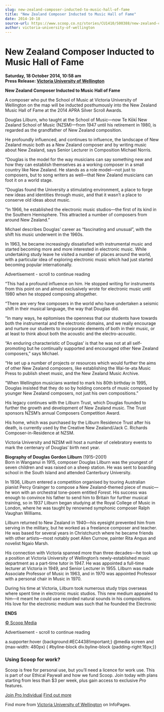 ```yaml
---
slug: new-zealand-composer-inducted-to-music-hall-of-fame
title: "New Zealand Composer Inducted to Music Hall of Fame"
date: 2014-10-18
source-url: https://www.scoop.co.nz/stories/CU1410/S00388/new-zealand-composer-inducted-to-music-hall-of-fame.htm
author: victoria-university-of-wellington
---
```

New Zealand Composer Inducted to Music Hall of Fame
===================================================

**Saturday, 18 October 2014, 10:58 am**  
**Press Release: [Victoria University of Wellington](https://info.scoop.co.nz/Victoria_University_of_Wellington)**

**New Zealand Composer Inducted to Music Hall of Fame**

A composer who put the School of Music at Victoria University of Wellington on the map will be inducted posthumously into the New Zealand Music Hall of Fame at the 2014 APRA Silver Scroll Awards.

Douglas Lilburn, who taught at the School of Music—now Te Kōkī New Zealand School of Music (NZSM)—from 1947 until his retirement in 1980, is regarded as the grandfather of New Zealand composition.

He profoundly influenced, and continues to influence, the landscape of New Zealand music both as a New Zealand composer and by writing music about New Zealand, says Senior Lecturer in Composition Michael Norris.

“Douglas is the model for the way musicians can say something new and how they can establish themselves as a working composer in a small country like New Zealand. He stands as a role model—not just to composers, but to song writers as well—that New Zealand musicians can foot it on a world stage.

“Douglas found the University a stimulating environment, a place to forge new ideas and identities through music, and that it wasn’t a place to conserve old ideas about music.

“In 1966, he established the electronic music studios—the first of its kind in the Southern Hemisphere. This attracted a number of composers from around New Zealand.”

Michael describes Douglas’ career as “fascinating and unusual”, with the shift his music underwent in the 1960s.

In 1963, he became increasingly dissatisfied with instrumental music and started becoming more and more interested in electronic music. While undertaking study leave he visited a number of places around the world, with a particular idea of exploring electronic music which had just started becoming popular internationally.

Advertisement - scroll to continue reading





“This had a profound influence on him. He stopped writing for instruments from this point on and almost exclusively wrote for electronic music until 1980 when he stopped composing altogether.

“There are very few composers in the world who have undertaken a seismic shift in their musical language, the way that Douglas did.

“In many ways, he epitomises the openness that our students have towards both the instrumental and the electronic domains, and we really encourage and nurture our students to incorporate elements of both in their music, or at least to think about both the acoustic and the electro-acoustic.

“An enduring characteristic of Douglas’ is that he was not at all self-promoting but he continually supported and encouraged other New Zealand composers,” says Michael.

“He set up a number of projects or resources which would further the aims of other New Zealand composers, like establishing the Wai-te-ata Music Press to publish sheet music, and the New Zealand Music Archive.

“When Wellington musicians wanted to mark his 80th birthday in 1995, Douglas insisted that they do so by holding concerts of music composed by younger New Zealand composers, not just his own compositions.”

His legacy continues with the Lilburn Trust, which Douglas founded to further the growth and development of New Zealand music. The Trust sponsors NZSM’s annual Composers Competition Award.

His home, which was purchased by the Lilburn Residence Trust after his death, is currently used by the Creative New Zealand/Jack C. Richards Composer-in-Residence at NZSM.

Victoria University and NZSM will host a number of celebratory events to mark the centenary of Douglas’ birth next year.

**Biography of Douglas Gordon Lilburn** (1915–2001)  
Born in Wanganui in 1915, composer Douglas Lilburn was the youngest of seven children and was raised on a sheep station. He was sent to boarding school in the South Island and attended Canterbury University.

In 1936, Lilburn entered a competition organised by touring Australian pianist Percy Grainger to compose a New Zealand-themed piece of music—he won with an orchestral tone-poem entitled _Forest_. His success was enough to convince his father to send him to Britain for further musical training, so in 1937 Lilburn began studying at the Royal College of Music in London, where he was taught by renowned symphonic composer Ralph Vaughan Williams.

Lilburn returned to New Zealand in 1940—his eyesight prevented him from serving in the military, but he worked as a freelance composer and teacher. He was based for several years in Christchurch where he became friends with other artists—most notably poet Allen Curnow, painter Rita Angus and novelist Ngaio Marsh.

His connection with Victoria spanned more than three decades—he took up a position at Victoria University of Wellington’s newly-established music department as a part-time tutor in 1947. He was appointed a full-time lecturer at Victoria in 1949, and Senior Lecturer in 1955. Lilburn was made Associate Professor of Music in 1963, and in 1970 was appointed Professor with a personal chair in Music in 1970.

During his time at Victoria, Lilburn took numerous study trips overseas where spent time in electronic music studios. This new medium appealed to him—it meant he could use recorded natural sounds in his compositions. His love for the electronic medium was such that he founded the Electronic

**ENDS**  

[© Scoop Media](http://www.scoop.co.nz/about/terms.html)  

Advertisement - scroll to continue reading



a.supporter:hover {background:#EC4438!important;} @media screen and (max-width: 480px) { #byline-block div.byline-block {padding-right:16px;}}

### Using Scoop for work?

Scoop is free for personal use, but you’ll need a licence for work use. This is part of our Ethical Paywall and how we fund Scoop. Join today with plans starting from less than $3 per week, plus gain access to exclusive _Pro_ features.  
  
[Join Pro Individual](https://pro.scoop.co.nz/Individual/?from=ProIn24) [Find out more](https://pro.scoop.co.nz/using-scoop-for-work/?from=ProIn24)

Find more from [Victoria University of Wellington](https://info.scoop.co.nz/Victoria_University_of_Wellington) on InfoPages.